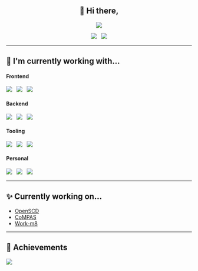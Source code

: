 <h2 align="center">
    👋 Hi there,
</h2>
<p align="center">
  <picture>
    <source
      srcset="https://readme-typing-svg.demolab.com?font=Nunito&weight=700&size=18&duration=3660&pause=1000&color=F4F4F4&repeat=true&lines=I'm+a+Fullstack+Software+Developer&height=46&vCenter=true&center=true"
      media="(prefers-color-scheme: dark)"/>
    <source
      srcset="https://readme-typing-svg.demolab.com?font=Nunito&weight=700&size=18&duration=3660&pause=1000&color=323232&repeat=true&lines=I'm+a+Fullstack+Software+Developer&height=46&vCenter=true&center=true"
      media="(prefers-color-scheme: light), (prefers-color-scheme: no-preference)" />
    <img 
      src="https://readme-typing-svg.demolab.com?font=Nunito&weight=700&size=18&duration=3660&pause=1000&color=323232&repeat=true&lines=I'm+a+Fullstack+Software+Developer&height=16&vCenter=true&center=true"/>
  </picture>
</p>

<p align="center">
  <a href="mailto:pascal.wilbrink@gmail.com?subject=Hi%20Pascal"><img src="https://img.shields.io/badge/mail-%23D14836.svg?&style=for-the-badge&logo=gmail&logoColor=white" /></a>&nbsp;&nbsp;
  <a href="https://github.com/pascalwilbrink">
    <picture>
      <source
        srcset="https://img.shields.io/badge/Github-181717?style=for-the-badge&logo=github&logoColor=white"
        media="(prefers-color-scheme: light), (prefers-color-scheme: no-preference)" />
      <source
        srcset="https://img.shields.io/badge/Github-fefdfd?style=for-the-badge&logo=github&logoColor=181717"
        media="(prefers-color-scheme: dark)" />
      <img src="https://img.shields.io/badge/GitHub-181717?style=for-the-badge&logo=github&logoColor=white" />
    </picture>
  </a>
</p>

---

<h2>
  🔭 I'm currently working with...
</h2>

<h4>
  Frontend
</h4>
<p>
  <img src="https://img.shields.io/badge/TypeScript-3178C6?style=for-the-badge&logo=typescript&logoColor=white" />&nbsp;&nbsp;
  <img src="https://img.shields.io/badge/Lit-324FFF?style=for-the-badge&logo=lit&logoColor=white" />&nbsp;&nbsp;
  <img src="https://img.shields.io/badge/Angular-DD0031?style=for-the-badge&logo=angular&logoColor=white" />
</p>
<h4>
  Backend
</h4>
<p>
  <img src="https://img.shields.io/badge/Java-437291?style=for-the-badge&logo=openjdk&logoColor=white" />&nbsp;&nbsp;
  <img src="https://img.shields.io/badge/Quarkus-4695EB?style=for-the-badge&logo=quarkus&logoColor=white" />&nbsp;&nbsp;
  <img src="https://img.shields.io/badge/Spring-6DB33F?style=for-the-badge&logo=spring&logoColor=white" />
</p>
<h4>
  Tooling
</h4>
<p>
  <img src="https://img.shields.io/badge/GitHub_Actions-2088FF?style=for-the-badge&logo=githubactions&logoColor=white" />&nbsp;&nbsp;
  <img src="https://img.shields.io/badge/Docker-2496ED?style=for-the-badge&logo=docker&logoColor=white" />&nbsp;&nbsp;
  <img src="https://img.shields.io/badge/AWS-232F3E?style=for-the-badge&logo=amazonaws&logoColor=white" />
</p>
<h4>
  Personal
</h4>
<p>
  <img src="https://img.shields.io/badge/Home_Assistant-18BCF2?style=for-the-badge&logo=homeassistant&logoColor=white" />&nbsp;&nbsp;
  <img src="https://img.shields.io/badge/NodeJS-339933?style=for-the-badge&logo=node.js&logoColor=white" />&nbsp;&nbsp;
  <img src="https://img.shields.io/badge/Laravel-FF2D20?style=for-the-badge&logo=laravel&logoColor=white" />
</p>

---

<h2>
  ✨ Currently working on...
</h2>
<ul>
  <li>
    <a href="https://github.com/openscd">OpenSCD</a>
  </li>
  <li>
    <a href="https://github.com/com-pas">CoMPAS</a>
  </li>
  <li>
    <a href="https://github.com/work-m8">Work-m8</a>
  </li>
</ul>

---

<h2>
  🎉 Achievements
</h2>
<picture align="center">
  <source
    srcset="https://github-profile-trophy.vercel.app/?username=pascalwilbrink&column=6&margin-w=16&margin-h=16&theme=darkhub"
    media="(prefers-color-scheme: dark)"/>
  <source
    srcset="https://github-profile-trophy.vercel.app/?username=pascalwilbrink&column=6&margin-w=16&margin-h=16&theme=flat"
    media="(prefers-color-scheme: light), (prefers-color-scheme: no-preference)" />
  <img
    src="https://github-profile-trophy.vercel.app/?username=pascalwilbrink&column=6&margin-w=16&margin-h=16&theme=flat" />
</picture>
